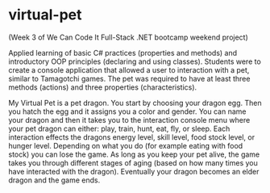 # virtual-pet
(Week 3 of We Can Code It Full-Stack .NET bootcamp weekend project)

Applied learning of basic C# practices (properties and methods) and introductory OOP principles (declaring and using classes).
Students were to create a console application that allowed a user to interaction with a pet, similar to Tamagotchi games.
The pet was required to have at least three methods (actions) and three properties (characteristics). 

My Virtual Pet is a pet dragon. You start by choosing your dragon egg. Then you hatch the egg and it
assigns you a color and gender. You can name your dragon and then it takes you to the interaction 
console menu where your pet dragon can either: play, train, hunt, eat, fly, or sleep. Each interaction 
effects the dragons energy level, skill level, food stock level, or hunger level. Depending on what you do (for example
eating with food stock) you can lose the game. As long as you keep your pet alive, the game takes you through different stages
of aging (based on how many times you have interacted with the dragon). Eventually your dragon becomes an elder dragon and the
game ends. 


